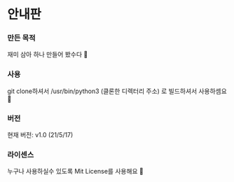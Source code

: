 # 안내판

### 만든 목적
재미 삼아 하나 만들어 봤수다 🤣

### 사용
git clone하셔서 /usr/bin/python3 (클론한 디렉터리 주소) 로 빌드하셔서 사용하셈요 🙂

### 버전
현재 버전: v1.0 (21/5/17)

### 라이센스
누구나 사용하실수 있도록 Mit License를 사용해요 🤩
